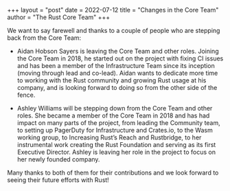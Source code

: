 +++
layout = "post"
date = 2022-07-12
title = "Changes in the Core Team"
author = "The Rust Core Team"
+++

We want to say farewell and thanks to a couple of people who are stepping back from the Core Team:

* Aidan Hobson Sayers is leaving the Core Team and other roles. Joining the Core Team in 2018, he started out on the project with fixing CI issues and has been a member of the Infrastructure Team since its inception (moving through lead and co-lead). Aidan wants to dedicate more time to working with the Rust community and growing Rust usage at his company, and is looking forward to doing so from the other side of the fence.

* Ashley Williams will be stepping down from the Core Team and other roles. She became a member of the Core Team in 2018 and has had impact on many parts of the project, from leading the Community team, to setting up PagerDuty for Infrastructure and Crates.io, to the Wasm working group, to Increasing Rust’s Reach and Rustbridge, to her instrumental work creating the Rust Foundation and serving as its first Executive Director. Ashley is leaving her role in the project to focus on her newly founded company.

Many thanks to both of them for their contributions and we look forward to seeing their future efforts with Rust!
